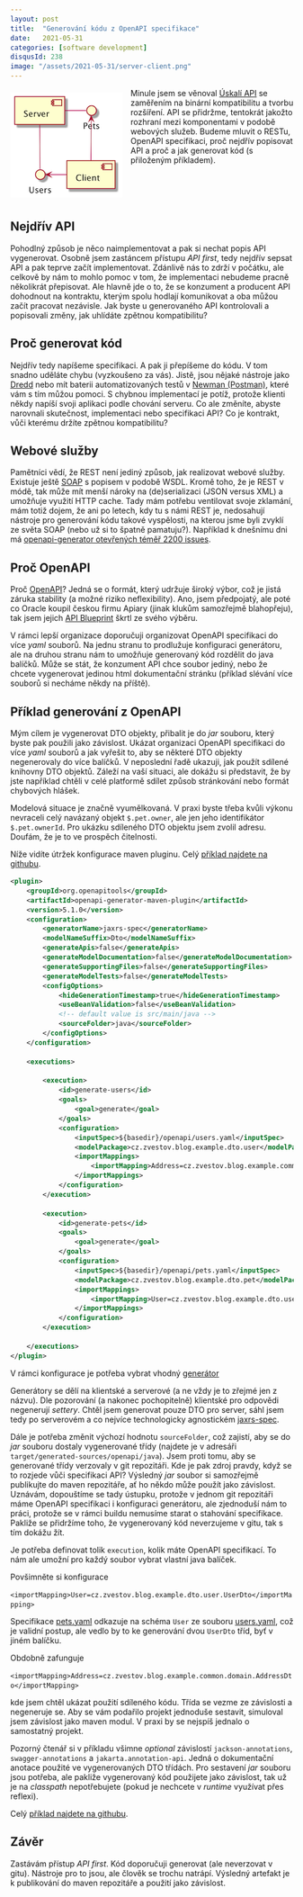 ```yaml
---
layout: post
title:  "Generování kódu z OpenAPI specifikace"
date:   2021-05-31
categories: [software development]
disqusId: 238
image: "/assets/2021-05-31/server-client.png"
---
```


<div style="float: left; margin: 0.5em 1em 0.5em 0em; text-align: center;"><img src="/assets/2021-05-31/server-client.png" /></div>

Minule jsem se věnoval [Úskalí API](https://blog.zvestov.cz/software%20development/2021/04/28/uskali-API.html) se zaměřením na binární kompatibilitu a tvorbu rozšíření. API se přidržme, tentokrát jakožto rozhraní mezi komponentami v podobě webových služeb. Budeme mluvit o RESTu, OpenAPI specifikaci, proč nejdřív popisovat API a proč a jak generovat kód (s přiloženým příkladem).

<div style="clear:both"></div>
<!--more-->

## Nejdřív API

Pohodlný způsob je něco naimplementovat a pak si nechat popis API vygenerovat. Osobně jsem zastáncem přístupu _API first_, tedy nejdřív sepsat API a pak teprve začít implementovat. Zdánlivě nás to zdrží v počátku, ale celkově by nám to mohlo pomoc v tom, že implementaci nebudeme pracně několikrát přepisovat. Ale hlavně jde o to, že se konzument a producent API dohodnout na kontraktu, kterým spolu hodlají komunikovat a oba můžou začít pracovat nezávisle. Jak byste u generovaného API kontrolovali a popisovali změny, jak uhlídáte zpětnou kompatibilitu?

## Proč generovat kód

Nejdřív tedy napíšeme specifikaci. A pak ji přepíšeme do kódu. V tom snadno uděláte chybu (vyzkoušeno za vás). Jistě, jsou nějaké nástroje jako [Dredd](https://dredd.org/en/latest/) nebo mít baterii automatizovaných testů v [Newman (Postman)](https://learning.postman.com/docs/running-collections/using-newman-cli/command-line-integration-with-newman), které vám s tím můžou pomoci. S chybnou implementací je potíž, protože klienti někdy napíší svoji aplikaci podle chování serveru. Co ale změníte, abyste narovnali skutečnost, implementaci nebo specifikaci API? Co je kontrakt, vůči kterému držíte zpětnou kompatibilitu?

## Webové služby

Pamětníci vědí, že REST není jediný způsob, jak realizovat webové služby. Existuje ještě [SOAP](https://cs.wikipedia.org/wiki/SOAP) s popisem v podobě WSDL. Kromě toho, že je REST v módě, tak může mít menší nároky na (de)serializaci (JSON versus XML) a umožňuje využití HTTP cache. Tady mám potřebu ventilovat svoje zklamání, mám totiž dojem, že ani po letech, kdy tu s námi REST je, nedosahují nástroje pro generování kódu takové vyspělosti, na kterou jsme byli zvyklí ze světa SOAP (nebo už si to špatně pamatuju?). Například k dnešnímu dni má [openapi-generator otevřených téměř 2200 issues](https://github.com/OpenAPITools/openapi-generator/issues).

## Proč OpenAPI

Proč [OpenAPI](https://swagger.io/docs/specification/about/)? Jedná se o formát, který udržuje široký výbor, což je jistá záruka stability (a možné riziko neflexibility). Ano, jsem předpojatý, ale poté co Oracle koupil českou firmu Apiary (jinak klukům samozřejmě blahopřeju), tak jsem jejich [API Blueprint](https://apiblueprint.org/) škrtl ze svého výběru.

V rámci lepší organizace doporučuji organizovat OpenAPI specifikaci do více _yaml_ souborů. Na jednu stranu to prodlužuje konfiguraci generátoru, ale na druhou stranu nám to umožňuje generovaný kód rozdělit do java balíčků. Může se stát, že konzument API chce soubor jediný, nebo že chcete vygenerovat jedinou html dokumentační stránku (příklad slévání více souborů si necháme někdy na příště).

## Příklad generování z OpenAPI

Mým cílem je vygenerovat DTO objekty, přibalit je do _jar_ souboru, který byste pak použili jako závislost. Ukázat organizaci OpenAPI specifikaci do více _yaml_ souborů a jak vyřešit to, aby se některé DTO objekty negenerovaly do více balíčků. V neposlední řadě ukazuji, jak použít sdílené knihovny DTO objektů. Záleží na vaší situaci, ale dokážu si představit, že by jste například chtěli v celé platformě sdílet způsob stránkování nebo formát chybových hlášek.

Modelová situace je značně vyumělkovaná. V praxi byste třeba kvůli výkonu nevraceli celý navázaný objekt `$.pet.owner`, ale jen jeho identifikátor `$.pet.ownerId`. Pro ukázku sdíleného DTO objektu jsem zvolil adresu. Doufám, že je to ve prospěch čitelnosti.

Níže vidíte útržek konfigurace maven pluginu. Celý [příklad najdete na githubu](https://github.com/banterCZ/blog-example-openapi-generator).

```xml
<plugin>
    <groupId>org.openapitools</groupId>
    <artifactId>openapi-generator-maven-plugin</artifactId>
    <version>5.1.0</version>
    <configuration>
        <generatorName>jaxrs-spec</generatorName>
        <modelNameSuffix>Dto</modelNameSuffix>
        <generateApis>false</generateApis>
        <generateModelDocumentation>false</generateModelDocumentation>
        <generateSupportingFiles>false</generateSupportingFiles>
        <generateModelTests>false</generateModelTests>
        <configOptions>
            <hideGenerationTimestamp>true</hideGenerationTimestamp>
            <useBeanValidation>false</useBeanValidation>
            <!-- default value is src/main/java -->
            <sourceFolder>java</sourceFolder>
        </configOptions>
    </configuration>

    <executions>

        <execution>
            <id>generate-users</id>
            <goals>
                <goal>generate</goal>
            </goals>
            <configuration>
                <inputSpec>${basedir}/openapi/users.yaml</inputSpec>
                <modelPackage>cz.zvestov.blog.example.dto.user</modelPackage>
                <importMappings>
                    <importMapping>Address=cz.zvestov.blog.example.common.domain.AddressDto</importMapping>
                </importMappings>
            </configuration>
        </execution>

        <execution>
            <id>generate-pets</id>
            <goals>
                <goal>generate</goal>
            </goals>
            <configuration>
                <inputSpec>${basedir}/openapi/pets.yaml</inputSpec>
                <modelPackage>cz.zvestov.blog.example.dto.pet</modelPackage>
                <importMappings>
                    <importMapping>User=cz.zvestov.blog.example.dto.user.UserDto</importMapping>
                </importMappings>
            </configuration>
        </execution>

    </executions>
</plugin>
```

V rámci konfigurace je potřeba vybrat vhodný [generátor](https://github.com/OpenAPITools/openapi-generator/tree/master/docs/generators)

Generátory se dělí na klientské a serverové (a ne vždy je to zřejmé jen z názvu). Dle pozorování (a nakonec pochopitelně) klientské pro odpovědi negenerují _settery_. Chtěl jsem generovat pouze DTO pro server, sáhl jsem tedy po serverovém a co nejvíce technologicky agnostickém [jaxrs-spec](https://github.com/OpenAPITools/openapi-generator/blob/master/docs/generators/jaxrs-spec.md).

Dále je potřeba změnit výchozí hodnotu `sourceFolder`, což zajistí, aby se do _jar_ souboru dostaly vygenerované třídy (najdete je v adresáři `target/generated-sources/openapi/java`). Jsem proti tomu, aby se generované třídy verzovaly v git repozitáři. Kde je pak zdroj pravdy, když se to rozjede vůči specifikaci API? Výsledný _jar_ soubor si samozřejmě publikujte do maven repozitáře, ať ho někdo může použít jako závislost. Uznávám, dopouštíme se tady ústupku, protože v jednom git repozitáři máme OpenAPI specifikaci i konfiguraci generátoru, ale zjednoduší nám to práci, protože se v rámci buildu nemusíme starat o stahování specifikace. Pakliže se přidržíme toho, že vygenerovaný kód neverzujeme v gitu, tak s tím dokážu žít.

Je potřeba definovat tolik `execution`, kolik máte OpenAPI specifikací. To nám ale umožní pro každý soubor vybrat vlastní java balíček.

Povšimněte si konfigurace

`<importMapping>User=cz.zvestov.blog.example.dto.user.UserDto</importMapping>`

Specifikace [pets.yaml](https://github.com/banterCZ/blog-example-openapi-generator/blob/develop/blog-example-openapi-generator-dto/openapi/pets.yaml) odkazuje na schéma `User` ze souboru [users.yaml](https://github.com/banterCZ/blog-example-openapi-generator/blob/develop/blog-example-openapi-generator-dto/openapi/users.yaml), což je validní postup, ale vedlo by to ke generování dvou `UserDto` tříd, byť v jiném balíčku.

Obdobně zafunguje

`<importMapping>Address=cz.zvestov.blog.example.common.domain.AddressDto</importMapping>`

kde jsem chtěl ukázat použití sdíleného kódu. Třída se vezme ze závislosti a negeneruje se. Aby se vám podařilo projekt jednoduše sestavit, simuloval jsem závislost jako maven modul. V praxi by se nejspíš jednalo o samostatný projekt.

Pozorný čtenář si v příkladu všimne _optional_ závislostí `jackson-annotations`, `swagger-annotations` a `jakarta.annotation-api`. Jedná o dokumentační anotace použité ve vygenerovaných DTO třídách. Pro sestavení _jar_ souboru jsou potřeba, ale pakliže vygenerovaný kód použijete jako závislost, tak už je na _classpath_ nepotřebujete (pokud je nechcete v _runtime_ využívat přes reflexi).

Celý [příklad najdete na githubu](https://github.com/banterCZ/blog-example-openapi-generator).

## Závěr

Zastávám přístup _API first_. Kód doporučuji generovat (ale neverzovat v gitu). Nástroje pro to jsou, ale člověk se trochu natrápí. Výsledný artefakt je k publikování do maven repozitáře a použití jako závislost.
